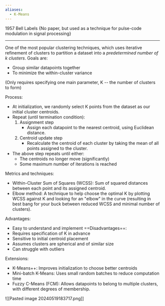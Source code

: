 ```yaml
---
aliases:
  - K-Means
---
```

1957
Bell Labels
{No paper, but used as a technique for pulse-code modulation in signal processing}

---

One of the most popular clustering techniques, which uses iterative refinement of clusters to partition a dataset into a *predetermined number of k clusters*. Goals are:
- Group similar datapoints together
- To minimize the within-cluster variance

(Only requires specifying one main parameter, K -- the number of clusters to form)

Process:
- At initialization, we randomly select K points from the dataset as our initial cluster centroids.
- Repeat (until termination condition):
	1. Assignment step
		- Assign each datapoint to the nearest centroid, using Euclidean distance.
	2. Centroid update step
		- Recalculate the centroid of each cluster by taking the mean of all points assigned to the cluster.
- The above step repeats until either:
	- The centroids no longer move (significantly)
	- Some maximum number of iterations is reached

Metrics and techniques:
- Within-Cluster Sum of Squares (WCSS): Sum of squared distances between each point and its assigned centroid.
- Elbow method: A technique to help choose the optimal K by plotting WCSS against K and looking for an "elbow" in the curve (resulting in best bang for your buck between reduced WCSS and minimal number of clusters).

Advantages:
- Easy to understand and implement
==Disadvantages==:
- Requires specification of K in advance
- Sensitive to initial centroid placement
- Assumes clusters are spherical and of similar size
- Can struggle with outliers

Extensions:
- K-Means++: Improves initialization to choose better centroids
- Mini-batch K-Means: Uses small random batches to reduce computation time
- Fuzzy C-Means (FCM): Allows datapoints to belong to multiple clusters, with different degrees of membership.


![[Pasted image 20240519183717.png]]